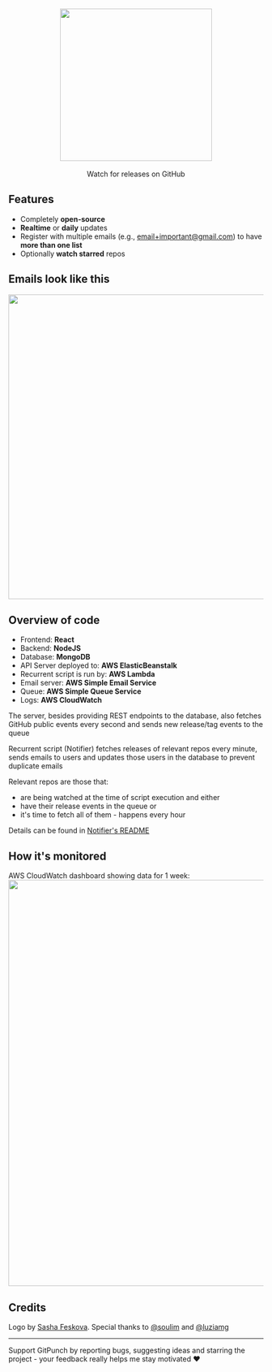 <p align="center">
  <br/>
  <a href="https://gitpunch.com"><img width="300px" src="https://raw.githubusercontent.com/vfeskov/gitpunch/master/client/src/components/big-logo.png"/></a>
  <br/>
  <br/>
  Watch for releases on GitHub
</p>

## Features

- Completely **open-source**
- **Realtime** or **daily** updates
- Register with multiple emails (e.g., email+important@gmail.com) to have **more than one list**
- Optionally **watch starred** repos

## Emails look like this
<img src="https://raw.githubusercontent.com/vfeskov/gitpunch/master/client/public/email.png" width="600px" />

## Overview of code

- Frontend: **React**
- Backend: **NodeJS**
- Database: **MongoDB**
- API Server deployed to: **AWS ElasticBeanstalk**
- Recurrent script is run by: **AWS Lambda**
- Email server: **AWS Simple Email Service**
- Queue: **AWS Simple Queue Service**
- Logs: **AWS CloudWatch**

The server, besides providing REST endpoints to the database, also fetches GitHub public events every second and sends new release/tag events to the queue

Recurrent script (Notifier) fetches releases of relevant repos every minute, sends emails to users and updates those users in the database to prevent duplicate emails

Relevant repos are those that:

- are being watched at the time of script execution and either
- have their release events in the queue or
- it's time to fetch all of them - happens every hour

Details can be found in [Notifier's README](https://github.com/vfeskov/gitpunch/blob/master/notifier/README.md)

## How it's monitored
AWS CloudWatch dashboard showing data for 1 week:<br/>
<img src="https://raw.githubusercontent.com/vfeskov/gitpunch/master/monitoring.png" width="800px" />

## Credits

Logo by [Sasha Feskova](https://www.behance.net/feskovochka). Special thanks to [@soulim](https://github.com/soulim) and [@luziamg](https://github.com/luziamg)

----------

Support GitPunch by reporting bugs, suggesting ideas and starring the project - your feedback really helps me stay motivated ♥
